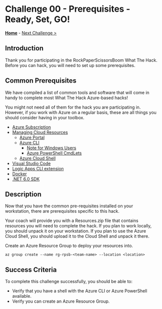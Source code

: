 # Challenge 00 - Prerequisites - Ready, Set, GO!

**[Home](../README.md)** - [Next Challenge >](./Challenge-01.md)

## Introduction

Thank you for participating in the RockPaperScissorsBoom What The Hack. Before you can hack, you will need to set up some prerequisites.

## Common Prerequisites

We have compiled a list of common tools and software that will come in handy to complete most What The Hack Azure-based hacks!

You might not need all of them for the hack you are participating in. However, if you work with Azure on a regular basis, these are all things you should consider having in your toolbox.

- [Azure Subscription](../../000-HowToHack/WTH-Common-Prerequisites.md#azure-subscription)
- [Managing Cloud Resources](../../000-HowToHack/WTH-Common-Prerequisites.md#managing-cloud-resources)
  - [Azure Portal](../../000-HowToHack/WTH-Common-Prerequisites.md#azure-portal)
  - [Azure CLI](../../000-HowToHack/WTH-Common-Prerequisites.md#azure-cli)
    - [Note for Windows Users](../../000-HowToHack/WTH-Common-Prerequisites.md#note-for-windows-users)
    - [Azure PowerShell CmdLets](../../000-HowToHack/WTH-Common-Prerequisites.md#azure-powershell-cmdlets)
  - [Azure Cloud Shell](../../000-HowToHack/WTH-Common-Prerequisites.md#azure-cloud-shell)
- [Visual Studio Code](../../000-HowToHack/WTH-Common-Prerequisites.md#visual-studio-code)
- [Logic Apps CLI extension](https://learn.microsoft.com/en-us/azure/logic-apps/quickstart-logic-apps-azure-cli#prerequisites)
- [Docker](https://docs.docker.com/engine/install/)
- [.NET 6.0 SDK](https://dotnet.microsoft.com/download/dotnet/6.0)

## Description

Now that you have the common pre-requisites installed on your workstation, there are prerequisites specific to this hack.

Your coach will provide you with a Resources.zip file that contains resources you will need to complete the hack. If you plan to work locally, you should unpack it on your workstation. If you plan to use the Azure Cloud Shell, you should upload it to the Cloud Shell and unpack it there.

Create an Azure Resource Group to deploy your resources into.

```shell
az group create --name rg-rpsb-<team-name> --location <location>
```

## Success Criteria

To complete this challenge successfully, you should be able to:

- Verify that you have a shell with the Azure CLI or Azure PowerShell available.
- Verify you can create an Azure Resource Group.
